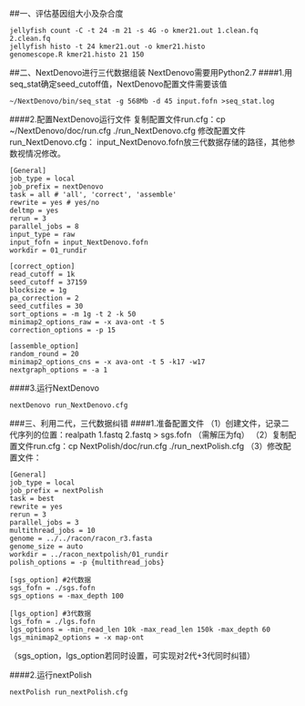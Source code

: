##一、评估基因组大小及杂合度

```
jellyfish count -C -t 24 -m 21 -s 4G -o kmer21.out 1.clean.fq 2.clean.fq
jellyfish histo -t 24 kmer21.out -o kmer21.histo
genomescope.R kmer21.histo 21 150
```

##二、NextDenovo进行三代数据组装
NextDenovo需要用Python2.7
####1.用seq_stat确定seed_cutoff值，NextDenovo配置文件需要该值
```
~/NextDenovo/bin/seq_stat -g 568Mb -d 45 input.fofn >seq_stat.log
```
####2.配置NextDenovo运行文件
复制配置文件run.cfg：cp ~/NextDenovo/doc/run.cfg ./run_NextDenovo.cfg
修改配置文件run_NextDenovo.cfg：
input_NextDenovo.fofn放三代数据存储的路径，其他参数视情况修改。
```
[General]
job_type = local
job_prefix = nextDenovo
task = all # 'all', 'correct', 'assemble'
rewrite = yes # yes/no
deltmp = yes
rerun = 3
parallel_jobs = 8
input_type = raw
input_fofn = input_NextDenovo.fofn
workdir = 01_rundir

[correct_option]
read_cutoff = 1k
seed_cutoff = 37159
blocksize = 1g
pa_correction = 2
seed_cutfiles = 30
sort_options = -m 1g -t 2 -k 50
minimap2_options_raw = -x ava-ont -t 5
correction_options = -p 15

[assemble_option]
random_round = 20
minimap2_options_cns = -x ava-ont -t 5 -k17 -w17
nextgraph_options = -a 1
```
####3.运行NextDenovo
```
nextDenovo run_NextDenovo.cfg
```
###三、利用二代，三代数据纠错
####1.准备配置文件
（1）创建文件，记录二代序列的位置：realpath  1.fastq  2.fastq  > sgs.fofn （需解压为fq）
（2）复制配置文件run.cfg：cp NextPolish/doc/run.cfg ./run_nextPolish.cfg
（3）修改配置文件：
``````
[General]
job_type = local
job_prefix = nextPolish
task = best
rewrite = yes
rerun = 3
parallel_jobs = 3
multithread_jobs = 10
genome = ../../racon/racon_r3.fasta
genome_size = auto
workdir = ../racon_nextpolish/01_rundir
polish_options = -p {multithread_jobs}

[sgs_option] #2代数据
sgs_fofn = ./sgs.fofn
sgs_options = -max_depth 100

[lgs_option] #3代数据
lgs_fofn = ./lgs.fofn
lgs_options = -min_read_len 10k -max_read_len 150k -max_depth 60
lgs_minimap2_options = -x map-ont
``````
（sgs_option，lgs_option若同时设置，可实现对2代+3代同时纠错）

####2.运行nextPolish
```
nextPolish run_nextPolish.cfg
```
